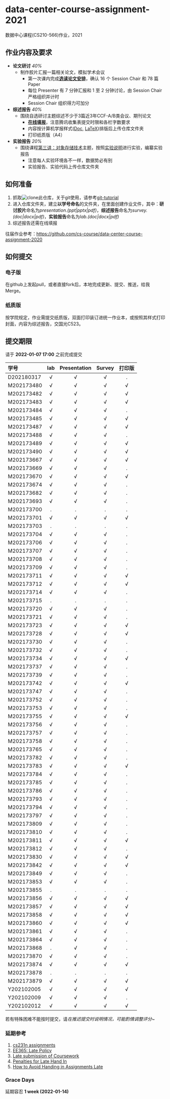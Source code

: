 # data-center-course-assignment-2021

数据中心课程(CS210-566)作业，2021

## 作业内容及要求

- **论文研讨** *40%*
  - 制作胶片汇报一篇相关论文，模拟学术会议
    - 第一次课内完成[**选读论文安排**](https://docs.qq.com/doc/DRG1CZFZmaFRRYkJj)，确认 16 个 Session Chair 和 78 篇 Paper
    - 每位 Presenter 有 7 分钟汇报和 1 至 2 分钟讨论，由 Session Chair 严格组织并计时
    - Session Chair 组织得力可加分
- **综述报告** *40%*
  - 围绕自选研讨主题综述不少于3篇近3年CCF-A/B类会议、期刊论文
    - [**在线填报**](https://docs.qq.com/form/page/DREZhYWV1Q3hPbG1n?_w_tencentdocx_form=1)，注意腾讯收集表提交时限和各栏字数要求
    - 内容按计算机学报样式([Doc](http://cjc.ict.ac.cn/wltg/new/submit/CJC-Templet_Word2003.doc), [LaTeX](http://cjc.ict.ac.cn/wltg/new/submit/LatexTemplet.zip))排版后上传仓库文件夹
    - 打印纸质版（A4）
- **实验报告** *20%*
  - 围绕课程[第三讲：对象存储技术](https://shi_zhan.gitlab.io/data-center-course/data-center-2021-obs)主题，按照[实验说明](https://shi_zhan.gitlab.io/data-center-course/data-center-2021-obs#67)进行实验，编纂实验报告
    - 注意每人实验环境各不一样，数据势必有别
    - 实验报告、实验代码上传仓库文件夹

## 如何准备

1. 抓取![clone](./clone.png?raw=true)此仓库，关于git使用，请参考[git-tutorial](https://github.com/cs-course/git-tutorial)
2. 进入仓库文件夹，建立**以学号命名**的文件夹，在里面创建作业文件，其中：**研讨胶片**命名为*presentation.(ppt|pptx|pdf)*，**综述报告**命名为*survey.(doc|docx|pdf)*，**实验报告**命名为*lab.(doc|docx|pdf)*
3. 综述报告还需在线填报

往届作业参考：<https://github.com/cs-course/data-center-course-assignment-2020>

## 如何提交

### 电子版

在github上发起pull，或者直接fork后，本地完成更新、提交、推送，给我Merge。

### 纸质版

按学院规定，作业需提交纸质版，双面打印装订进统一作业本，或按照其样式打印封面，内容为综述报告，交国光C523。

## 提交期限

请于 **2022-01-07 17:00** 之前完成提交

| 学号       | lab | Presentation | Survey | **打印版** |
| :---       | :---:   | :---:   | :---:  | :---:      |
| D202180317 | √ | √ | √ | . |
| M202173480 | √ | √ | √ | √ |
| M202173482 | √ | √ | √ | √ |
| M202173483 | √ | √ | √ | √ |
| M202173484 | √ | √ | √ | . |
| M202173485 | √ | √ | √ | √ |
| M202173487 | √ | √ | √ | √ |
| M202173488 | √ | √ | √ | . |
| M202173489 | √ | √ | √ | √ |
| M202173490 | √ | √ | √ | √ |
| M202173667 | √ | √ | √ | √ |
| M202173669 | √ | √ | √ | . |
| M202173670 | √ | √ | √ | √ |
| M202173674 | √ | √ | √ | . |
| M202173682 | √ | √ | √ | . |
| M202173693 | √ | √ | √ | . |
| M202173700 | . | . | . | . |
| M202173701 | √ | √ | √ | √ |
| M202173703 | . | . | . | . |
| M202173704 | √ | √ | √ | . |
| M202173706 | √ | √ | √ | . |
| M202173707 | √ | √ | √ | . |
| M202173708 | √ | √ | √ | . |
| M202173709 | √ | √ | √ | . |
| M202173711 | √ | √ | √ | √ |
| M202173712 | √ | √ | √ | √ |
| M202173714 | √ | √ | √ | . |
| M202173715 | . | . | . | . |
| M202173720 | √ | √ | √ | . |
| M202173721 | √ | √ | √ | . |
| M202173723 | √ | √ | √ | √ |
| M202173728 | √ | √ | √ | √ |
| M202173730 | √ | √ | √ | . |
| M202173732 | √ | √ | √ | . |
| M202173734 | √ | √ | √ | √ |
| M202173737 | √ | √ | √ | . |
| M202173739 | √ | √ | √ | . |
| M202173742 | √ | √ | √ | √ |
| M202173747 | √ | √ | √ | . |
| M202173752 | √ | √ | √ | . |
| M202173753 | √ | √ | √ | . |
| M202173755 | √ | √ | √ | √ |
| M202173756 | √ | √ | √ | . |
| M202173757 | √ | √ | √ | . |
| M202173758 | √ | √ | √ | . |
| M202173765 | √ | √ | √ | . |
| M202173782 | √ | √ | √ | . |
| M202173783 | √ | √ | √ | √ |
| M202173784 | √ | √ | √ | . |
| M202173785 | √ | √ | √ | . |
| M202173786 | √ | √ | √ | . |
| M202173793 | √ | √ | √ | . |
| M202173794 | √ | √ | √ | . |
| M202173797 | √ | √ | √ | . |
| M202173809 | √ | √ | √ | . |
| M202173810 | √ | √ | √ | . |
| M202173811 | √ | √ | √ | √ |
| M202173812 | √ | √ | √ | . |
| M202173830 | √ | √ | √ | √ |
| M202173842 | √ | √ | √ | √ |
| M202173849 | √ | √ | √ | . |
| M202173853 | √ | √ | √ | . |
| M202173855 | . | . | . | . |
| M202173856 | √ | √ | √ | √ |
| M202173857 | √ | √ | √ | √ |
| M202173858 | √ | √ | √ | √ |
| M202173860 | √ | √ | √ | √ |
| M202173861 | √ | √ | √ | . |
| M202173864 | √ | √ | √ | . |
| M202173868 | . | √ | √ | . |
| M202173870 | √ | √ | √ | . |
| M202173874 | √ | √ | √ | √ |
| M202173878 | . | . | . | . |
| M202173879 | √ | √ | √ | √ |
| Y202102005 | √ | √ | √ | √ |
| Y202102009 | √ | √ | √ | . |
| Y202102012 | √ | √ | √ | √ |

若有特殊困难不能按时提交，请*在推迟提交时说明情况，可能酌情调整评分~*

### 延期参考

1. [cs231n assignments](http://vision.stanford.edu/teaching/cs231n/assignments.html)
2. [EE365: Late Policy](https://stanford.edu/class/ee365/late.html)
3. [Late submission of Coursework](https://www2.le.ac.uk/offices/sas2/assessments/late-submission)
4. [Penalties for Late Hand In](http://www.dcs.shef.ac.uk/intranet/teaching/public/assessment/latehandin.html)
5. [How to Avoid Handing in Assignments Late](https://www.wikihow.com/Avoid-Handing-in-Assignments-Late)

### Grace Days

延期容忍 **1 week (2022-01-14)**
